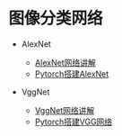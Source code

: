  # 图像分类网络  
 
 * AlexNet
    * [AlexNet网络讲解](https://blog.csdn.net/AugustMe/article/details/108488873)
    * [Pytorch搭建AlexNet](https://blog.csdn.net/AugustMe/article/details/108488873)
  
  * VggNet
    * [VggNet网络讲解](https://blog.csdn.net/AugustMe/article/details/108519132)
    * [Pytorch搭建VGG网络](https://blog.csdn.net/AugustMe/article/details/108519132)  




